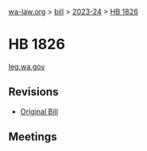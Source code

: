 [wa-law.org](/) > [bill](/bill/) > [2023-24](/bill/2023-24/) > [HB 1826](/bill/2023-24/hb/1826/)

# HB 1826
[leg.wa.gov](https://app.leg.wa.gov/billsummary?BillNumber=1826&Year=2023&Initiative=false)

## Revisions
* [Original Bill](1/)

## Meetings